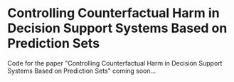 # Controlling Counterfactual Harm in Decision Support Systems Based on Prediction Sets

Code for the paper "Controlling Counterfactual Harm in Decision Support Systems Based on Prediction Sets" coming soon...
